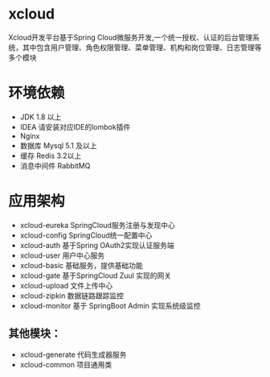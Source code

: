 # xcloud
  Xcloud开发平台基于Spring Cloud微服务开发,一个统一授权、认证的后台管理系统，其中包含用户管理、角色权限管理、菜单管理、机构和岗位管理、日志管理等多个模块
# 环境依赖
- JDK 1.8 以上
- IDEA 请安装对应IDE的lombok插件
- Nginx 
- 数据库 Mysql 5.1 及以上
- 缓存 Redis 3.2以上
- 消息中间件 RabbitMQ 
# 应用架构
- xcloud-eureka SpringCloud服务注册与发现中心
- xcloud-config SpringCloud统一配置中心
- xcloud-auth 基于Spring OAuth2实现认证服务端
- xcloud-user 用户中心服务
- xcloud-basic 基础服务，提供基础功能
- xcloud-gate 基于SpringCloud Zuul 实现的网关 
- xcloud-upload 文件上传中心
- xcloud-zipkin  数据链路跟踪监控
- xcloud-monitor 基于 SpringBoot Admin 实现系统级监控
## 其他模块：
- xcloud-generate 代码生成器服务
- xcloud-common 项目通用类


